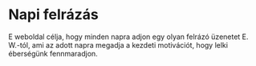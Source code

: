 # Napi felrázás
E weboldal célja, hogy minden napra adjon egy olyan felrázó üzenetet E. W.-tól, ami az adott napra megadja a kezdeti motivációt, hogy lelki éberségünk fennmaradjon.
